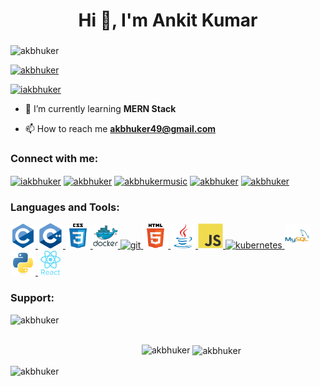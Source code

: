 <h1 align="center">Hi 👋, I'm Ankit Kumar</h1>
<h3 align="center"></h3>

<p align="left"> <img src="https://komarev.com/ghpvc/?username=akbhuker&label=Profile%20views&color=0e75b6&style=flat" alt="akbhuker" /> </p>

<p align="left"> <a href="https://github.com/ryo-ma/github-profile-trophy"><img src="https://github-profile-trophy.vercel.app/?username=akbhuker" alt="akbhuker" /></a> </p>

<p align="left"> <a href="https://twitter.com/iakbhuker" target="blank"><img src="https://img.shields.io/twitter/follow/iakbhuker?logo=twitter&style=for-the-badge" alt="iakbhuker" /></a> </p>

- 🌱 I’m currently learning **MERN Stack**

- 📫 How to reach me **akbhuker49@gmail.com**

<h3 align="left">Connect with me:</h3>
<p align="left">
<a href="https://twitter.com/iakbhuker" target="blank"><img align="center" src="https://raw.githubusercontent.com/rahuldkjain/github-profile-readme-generator/master/src/images/icons/Social/twitter.svg" alt="iakbhuker" height="30" width="40" /></a>
<a href="https://linkedin.com/in/akbhuker" target="blank"><img align="center" src="https://raw.githubusercontent.com/rahuldkjain/github-profile-readme-generator/master/src/images/icons/Social/linked-in-alt.svg" alt="akbhuker" height="30" width="40" /></a>
<a href="https://www.youtube.com/c/akbhukermusic" target="blank"><img align="center" src="https://raw.githubusercontent.com/rahuldkjain/github-profile-readme-generator/master/src/images/icons/Social/youtube.svg" alt="akbhukermusic" height="30" width="40" /></a>
<a href="https://www.leetcode.com/akbhuker" target="blank"><img align="center" src="https://raw.githubusercontent.com/rahuldkjain/github-profile-readme-generator/master/src/images/icons/Social/leet-code.svg" alt="akbhuker" height="30" width="40" /></a>
<a href="https://auth.geeksforgeeks.org/user/akbhuker" target="blank"><img align="center" src="https://raw.githubusercontent.com/rahuldkjain/github-profile-readme-generator/master/src/images/icons/Social/geeks-for-geeks.svg" alt="akbhuker" height="30" width="40" /></a>
</p>

<h3 align="left">Languages and Tools:</h3>
<p align="left"></a> <a href="https://www.cprogramming.com/" target="_blank"> <img src="https://raw.githubusercontent.com/devicons/devicon/master/icons/c/c-original.svg" alt="c" width="40" height="40"/> </a> <a href="https://www.w3schools.com/cpp/" target="_blank"> <img src="https://raw.githubusercontent.com/devicons/devicon/master/icons/cplusplus/cplusplus-original.svg" alt="cplusplus" width="40" height="40"/> </a> <a href="https://www.w3schools.com/css/" target="_blank"> <img src="https://raw.githubusercontent.com/devicons/devicon/master/icons/css3/css3-original-wordmark.svg" alt="css3" width="40" height="40"/> </a> <a href="https://www.docker.com/" target="_blank"> <img src="https://raw.githubusercontent.com/devicons/devicon/master/icons/docker/docker-original-wordmark.svg" alt="docker" width="40" height="40"/> </a> <a href="https://git-scm.com/" target="_blank"> <img src="https://www.vectorlogo.zone/logos/git-scm/git-scm-icon.svg" alt="git" width="40" height="40"/> </a> 
<a href="https://www.w3.org/html/" target="_blank"> <img src="https://raw.githubusercontent.com/devicons/devicon/master/icons/html5/html5-original-wordmark.svg" alt="html5" width="40" height="40"/> </a> <a href="https://www.java.com" target="_blank"> <img src="https://raw.githubusercontent.com/devicons/devicon/master/icons/java/java-original.svg" alt="java" width="40" height="40"/> </a> <a href="https://developer.mozilla.org/en-US/docs/Web/JavaScript" target="_blank"> <img src="https://raw.githubusercontent.com/devicons/devicon/master/icons/javascript/javascript-original.svg" alt="javascript" width="40" height="40"/> </a> <a href="https://kubernetes.io" target="_blank"> <img src="https://www.vectorlogo.zone/logos/kubernetes/kubernetes-icon.svg" alt="kubernetes" width="40" height="40"/> </a> <a href="https://www.mysql.com/" target="_blank"> <img src="https://raw.githubusercontent.com/devicons/devicon/master/icons/mysql/mysql-original-wordmark.svg" alt="mysql" width="40" height="40"/> <a href="https://www.python.org" target="_blank"> <img src="https://raw.githubusercontent.com/devicons/devicon/master/icons/python/python-original.svg" alt="python" width="40" height="40"/> </a> <a href="https://reactjs.org/" target="_blank"> <img src="https://raw.githubusercontent.com/devicons/devicon/master/icons/react/react-original-wordmark.svg" alt="react" width="40" height="40"/> </a> </p>

<h3 align="left">Support:</h3>
<p><a href="https://www.buymeacoffee.com/akbhuker"> <img align="left" src="https://cdn.buymeacoffee.com/buttons/v2/default-yellow.png" height="50" width="210" alt="akbhuker" /></a></p><br><br>

<p><img align="left" src="https://github-readme-stats.vercel.app/api/top-langs?username=akbhuker&show_icons=true&locale=en&layout=compact" alt="akbhuker" /></p>

<p>&nbsp;<img align="center" src="https://github-readme-stats.vercel.app/api?username=akbhuker&show_icons=true&locale=en" alt="akbhuker" /></p>

<p><img align="center" src="https://github-readme-streak-stats.herokuapp.com/?user=akbhuker&" alt="akbhuker" /></p>
